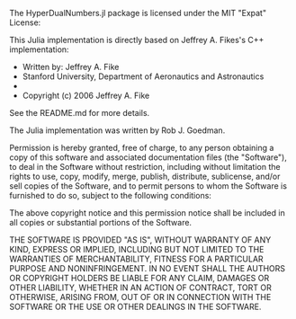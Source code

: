 The HyperDualNumbers.jl package is licensed under the MIT "Expat" License:

This Julia implementation is directly based on Jeffrey A. Fikes's C++ implementation:

 * Written by: Jeffrey A. Fike
 * Stanford University, Department of Aeronautics and Astronautics
 * 
 * Copyright (c) 2006 Jeffrey A. Fike
 
See the README.md for more details. 

The Julia implementation was written by Rob J. Goedman.

Permission is hereby granted, free of charge, to any person obtaining
a copy of this software and associated documentation files (the
"Software"), to deal in the Software without restriction, including
without limitation the rights to use, copy, modify, merge, publish,
distribute, sublicense, and/or sell copies of the Software, and to
permit persons to whom the Software is furnished to do so, subject to
the following conditions:

The above copyright notice and this permission notice shall be
included in all copies or substantial portions of the Software.

THE SOFTWARE IS PROVIDED "AS IS", WITHOUT WARRANTY OF ANY KIND,
EXPRESS OR IMPLIED, INCLUDING BUT NOT LIMITED TO THE WARRANTIES OF
MERCHANTABILITY, FITNESS FOR A PARTICULAR PURPOSE AND NONINFRINGEMENT.
IN NO EVENT SHALL THE AUTHORS OR COPYRIGHT HOLDERS BE LIABLE FOR ANY
CLAIM, DAMAGES OR OTHER LIABILITY, WHETHER IN AN ACTION OF CONTRACT,
TORT OR OTHERWISE, ARISING FROM, OUT OF OR IN CONNECTION WITH THE
SOFTWARE OR THE USE OR OTHER DEALINGS IN THE SOFTWARE.
